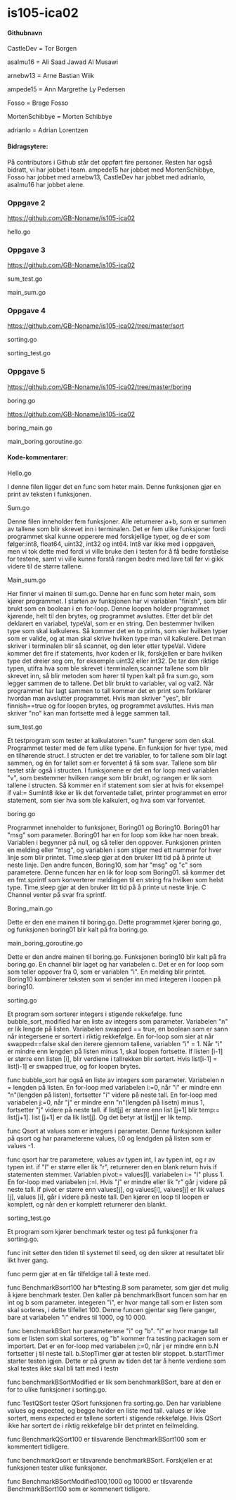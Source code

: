 # is105-ica02

#### Githubnavn

CastleDev = Tor Borgen

asalmu16 = Ali Saad Jawad Al Musawi

arnebw13 = Arne Bastian Wiik

ampede15 = Ann Margrethe Ly Pedersen

Fosso = Brage Fosso

MortenSchibbye = Morten Schibbye

adrianlo = Adrian Lorentzen   

#### Bidragsytere:

På contributors i Github står det oppført fire personer. 
Resten har også bidratt, vi har jobbet i team. 
ampede15 har jobbet med MortenSchibbye,
Fosso har jobbet med arnebw13,
CastleDev har jobbet med adrianlo,
asalmu16 har jobbet alene. 


### Oppgave 2 
https://github.com/GB-Noname/is105-ica02

hello.go 

### Oppgave 3 
https://github.com/GB-Noname/is105-ica02

sum_test.go 

main_sum.go

### Oppgave 4
https://github.com/GB-Noname/is105-ica02/tree/master/sort

sorting.go

sorting_test.go

### Oppgave 5 
https://github.com/GB-Noname/is105-ica02/tree/master/boring

boring.go

https://github.com/GB-Noname/is105-ica02

boring_main.go


main_boring.goroutine.go


#### Kode-kommentarer:

Hello.go

I denne filen ligger det en func som heter main. Denne funksjonen gjør en print av teksten i funksjonen. 

Sum.go

Denne filen inneholder fem funksjoner. Alle returnerer a+b, som er summen av tallene som blir skrevet inn i terminalen. 
Det er fem ulike funksjoner fordi programmet skal kunne opperere med forskjellige typer, og de er som følger:int8,
float64, uint32, int32 og int64. 
Int8 var ikke med i oppgaven, men vi tok dette med fordi vi ville bruke den i testen for å få bedre forståelse for testene, 
samt vi ville kunne forstå rangen bedre med lave tall før vi gikk videre til de større tallene. 

Main_sum.go

Her finner vi mainen til sum.go. Denne har en func som heter main, som kjører programmet. 
I starten av funksjonen har vi variablen "finish", som blir brukt som en boolean i en for-loop. Denne loopen holder programmet kjørende,
helt til den brytes, og programmet avsluttes. Etter det blir det deklarert en variabel, typeVal, som er en string. Den bestemmer hvilken 
type som skal kalkuleres. Så kommer det en to prints, som sier hvilken typer som er valide, og at man skal skrive hvilken type man vil kalkulere.
Det man skriver i terminalen blir så scannet, og den leter etter typeVal.
Videre kommer det fire if statements, hvor koden er lik, forskjellen er bare hvilken type det dreier seg om, for eksemple uint32 eller int32. 
De tar den riktige typen, utifra hva som ble skrevet i terminalen,scanner tallene som blir skrevet inn, så blir metoden som hører til typen kalt 
på fra sum.go, som legger sammen de to tallene. Det blir brukt to variabler, val og val2. 
Når programmet har lagt sammen to tall kommer det en print som forklarer hvordan man avslutter programmet. Hvis man skriver "yes", blir finnish==true og
for loopen brytes, og programmet avsluttes. Hvis man skriver "no" kan man fortsette med å legge sammen tall. 

sum_test.go

Et testprogram som tester at kalkulatoren "sum" fungerer som den skal.
Programmet tester med de fem ulike typene. En funksjon for hver type, med en tilhørende struct. 
I structen er det tre variabler, to for tallene som blir lagt sammen, og én for tallet som er forventet å få som svar. 
Tallene som blir testet står også i structen. 
I funksjonene er det en for loop med variablen "v", som bestemmer hvilken range som blir brukt, og rangen er lik som tallene i structen. 
Så kommer en if statement som sier at hvis for eksempel if val:= SumInt8 ikke er lik det forventede tallet, printer programmet en error statement, 
som sier hva som ble kalkulert, og hva som var forventet. 

boring.go

Programmet inneholder to funksjoner, Boring01 og Boring10.
Boring01 har "msg" som parameter. Boring01 har en for loop som ikke har noen break. Variablen i begynner på null, og så teller den oppover. 
Funksjonen printen en melding eller "msg", og variablen i som stiger med ett nummer for hver linje som blir printet. 
Time.sleep gjør at den bruker litt tid på å printe ut neste linje. 
Den andre funcen, Boring10, som har "msg" og "c" som parametere. 
Denne funcen har en lik for loop som Boring01.
så kommer det en fmt.sprintf som konverterer meldingen til en string fra hvilken som helst type.
Time.sleep gjør at den bruker litt tid på å printe ut neste linje. 
C Channel venter på svar fra sprintf. 



Boring_main.go

Dette er den ene mainen til boring.go. 
Dette programmet kjører boring.go, og funksjonen boring01 blir kalt på fra boring.go. 

main_boring_goroutine.go

Dette er den andre mainen til boring.go. 
Funksjonen boring10 blir kalt på fra boring.go. 
En channel blir laget og har variabelen c. 
Det er en for loop som som teller oppover fra 0, som er variablen "i".
En melding blir printet.
Boring10 kombinerer teksten som vi sender inn med integeren i loopen på boring10.  


sorting.go

Et program som sorterer integers i stigende rekkefølge. 
func bubble_sort_modified har en liste av integers som parameter. 
Variabelen "n" er lik lengde på listen. 
Variabelen swapped == true, en boolean som er sann når integersene er sortert i riktig rekkefølge. 
En for-loop som sier at når swapped==false skal den iterere gjennom tallene, variablen "i" = 1.
Når "i" er mindre enn lengden på listen minus 1, skal loopen fortsette. 
If listen [i-1] er større enn listen [i], blir verdiene i tallrekken blir sortert. 
Hvis list[i-1] = list[i-1] er swapped true, og for loopen brytes. 

func bubble_sort har også en liste av integers som parameter. 
Variabelen n = lengden på listen. 
En for-loop med variabelen i:=0, når "i" er mindre enn "n"(lengden på listen), fortsetter "i" videre på neste tall. 
En for-loop med variabelen j:=0, når "j" er mindre enn "n"(lengden på lisetn) minus 1, fortsetter "j" videre på neste tall. 
if list[j] er større enn list [j+1] blir temp:= list[j+1]. 
list [j+1] er da lik list[j]. 
Og det betyr at list[j] er lik temp. 

func Qsort at values som er integers i parameter. 
Denne funksjonen kaller på qsort og har parameterene values, l:0 og lendgden på listen som er values -1.

func qsort har tre parametere, values av typen int, l av typen int, og r av typen int. 
if "l" er større eller lik "r", returnerer den en blank return hvis if statementen stemmer. 
Variablen pivot:= values[l]. 
variabelen i:= "l" pluss 1. 
En for-loop med variabelen j:=l. Hvis "j" er mindre eller lik "r" går j videre på neste tall. 
if pivot er større enn values[j], og values[i], values[j] er lik values [j], values [i], går i videre på neste tall. 
Den kjører en loop til loopen er komplett, og når den er komplett returnerer den blankt. 

sorting_test.go

Et program som kjører benchmark tester og test på funksjoner fra sorting.go.  

 
func init setter den tiden til systemet til seed, og den sikrer at resultatet blir likt hver gang. 

func perm gjør at en får tilfeldige tall å teste med. 

func BenchmarkBsort100 har b*testing.B som parameter, som gjør det mulig å kjøre benchmark tester. 
Den kaller på benchmarkBsort funcen som har en int og b som parameter. integeren "i", er hvor mange tall som er listen
som skal sorteres, i dette tilfellet 100. 
Denne funcen gjentar seg flere ganger, bare at variabelen "i" endres til 1000, og 10 000. 

func benchmarkBSort har parameterene "i" og "b". "i" er hvor mange tall som er listen som skal sorteres, og "b" kommer
fra testing packagen som er importert. 
Det er en for-loop med variabelen j:=0, når j er mindre enn b.N fortsetter j til neste tall. 
b.StopTimer gjør at testen blir stoppet.
b.startTimer starter testen igjen. 
Dette er på grunn av tiden det tar å hente verdiene som skal testes ikke skal bli tatt med i testn

func benchmarkBSortModified er lik som benchmarkBSort, bare at den er for to ulike funksjoner i sorting.go.  

func TestQSort tester QSort funksjonen fra sorting.go. 
Den har variablene values og expected, og begge holder en liste med tall. 
values er ikke sortert, mens expected er tallene sortert i stigende rekkefølge. 
Hvis QSort ikke har sortert de i riktig rekkefølge blir det printet en feilmelding. 

func BenchmarkQSort100 er tilsvarende BenchmarkBSort100 som er kommentert tidligere. 

func benchmarkQsort er tilsvarende benchmarkBSort. Forskjellen er at funksjonen tester ulike funksjoner. 

func BenchmarkBSortModified100,1000 og 10000 er tilsvarende BenchmarkBSort100 som er kommenert tidligere.

 
 





 





 

 


